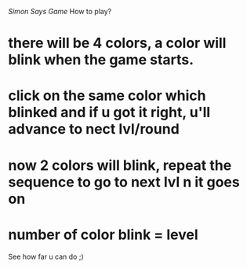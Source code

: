 *Simon Says Game*
How to play?
# there will be 4 colors, a color will blink when the game starts.
# click on the same color which blinked and if u got it right, u'll advance to nect lvl/round
# now 2 colors will blink, repeat the sequence to go to next lvl n it goes on
# number of color blink = level
See how far u can do ;)
